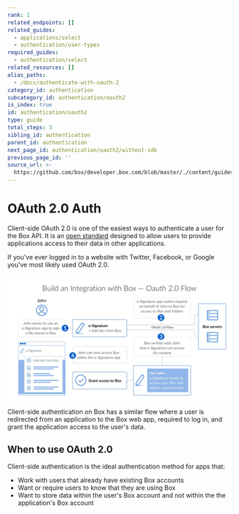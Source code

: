 ```yaml
---
rank: 1
related_endpoints: []
related_guides:
  - applications/select
  - authentication/user-types
required_guides:
  - authentication/select
related_resources: []
alias_paths:
  - /docs/authenticate-with-oauth-2
category_id: authentication
subcategory_id: authentication/oauth2
is_index: true
id: authentication/oauth2
type: guide
total_steps: 3
sibling_id: authentication
parent_id: authentication
next_page_id: authentication/oauth2/without-sdk
previous_page_id: ''
source_url: >-
  https://github.com/box/developer.box.com/blob/master/./content/guides/authentication/oauth2/index.md
---
```


# OAuth 2.0 Auth

Client-side OAuth 2.0 is one of the easiest ways to authenticate a user for the
Box API. It is an [open standard](https://oauth.net/2/) designed to allow users
to provide applications access to their data in other applications.

If you've ever logged in to a website with Twitter, Facebook, or Google you've
most likely used OAuth 2.0.

<ImageFrame border>

![the OAuth 2.0 flow](./oauth2-flow.png)

</ImageFrame>

Client-side authentication on Box has a similar flow where a user is redirected
from an application to the Box web app, required to log in, and grant the
application access to the user's data.

## When to use OAuth 2.0

Client-side authentication is the ideal authentication method for apps that:

- Work with users that already have existing Box accounts
- Want or require users to know that they are using Box
- Want to store data within the user's Box account and not within the the
application's Box account
